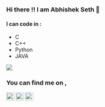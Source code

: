 ### Hi there !! I am Abhishek Seth  👋

#### I can code in :
- C
- C++
- Python
- JAVA



<img align="center" src="https://github-readme-stats.vercel.app/api/?username=abs12seth&show_icons=true&theme=graywhite" />




<!-- Actual text -->
### You can find me on , 
[<img align="left" alt="Abhishek | LinkedIn" height="22px" src="./social-logo/LinkedIn.png" />][linkedin]
[<img align="left" alt="Abhishek | Instagram" height="22px" src="./social-logo/Instagram.png" />][instagram]
[<img align="left" alt="Abhishek | Twitter" height="22px" src="./social-logo/Twitter.png" />][twitter]

[linkedin]: https://www.linkedin.com/in/abhishek-seth-4084b4194/
[instagram]:https://www.instagram.com/_abhi_seth_
[twitter]: https://twitter.com/_abhi_seth_

